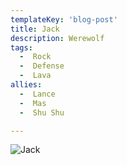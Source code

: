 ```yaml
---
templateKey: 'blog-post'
title: Jack
description: Werewolf
tags:
  -  Rock
  -  Defense
  -  Lava
allies:
  -  Lance
  -  Mas
  -  Shu Shu

---
```

![Jack](/img/Jack.png)
